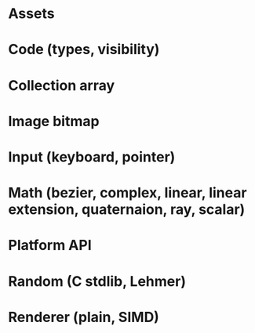 # Assets
# Code (types, visibility)
# Collection array
# Image bitmap
# Input (keyboard, pointer)
# Math (bezier, complex, linear, linear extension, quaternaion, ray, scalar)
# Platform API
# Random (C stdlib, Lehmer)
# Renderer (plain, SIMD)
